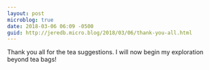 ```yaml
---
layout: post
microblog: true
date: 2018-03-06 06:09 -0500
guid: http://jeredb.micro.blog/2018/03/06/thank-you-all.html
---
```

Thank you all for the tea suggestions. I will now begin my exploration beyond tea bags!
